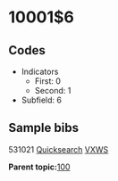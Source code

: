 # 10001$6

## Codes

-   Indicators
    -   First: 0
    -   Second: 1
-   Subfield: 6

## Sample bibs

531021 [Quicksearch](https://search.library.yale.edu/catalog/531021) [VXWS](http://prodorbis.library.yale.edu:7014/vxws/GetHoldingsService?bibId=531021)

**Parent topic:**[100](../../tags/100/100.md)

